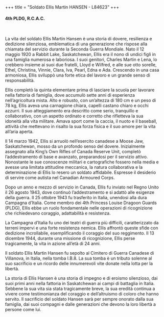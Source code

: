+++
title = "Soldato Ellis Martin HANSEN - L84623"
+++

#### 4th PLDG, R.C.A.C.
<br>


La vita del soldato Ellis Martin Hansen è una storia di dovere, resilienza e dedizione silenziosa, emblematica di una generazione che rispose alla chiamata del servizio durante la Seconda Guerra Mondiale. 
Nato il 12 maggio 1920 a Rabbit Lake, Saskatchewan, Ellis era il nono di undici figli in una famiglia numerosa e laboriosa. I suoi genitori, Charles Martin e Lena, lo crebbero insieme ai suoi due fratelli, Lloyd e Wilfred, e alle sue otto sorelle, Ethel, Christina, Vinnie, Clara, Iva, Pearl, Edna e Ada. Crescendo in una casa armoniosa, Ellis sviluppò una forte etica del lavoro e un grande senso di responsabilità.

Ellis completò la quinta elementare prima di lasciare la scuola per lavorare nella fattoria di famiglia, dove accumulò sette anni di esperienza nell’agricoltura mista. Alto e robusto, con un’altezza di 180 cm e un peso di 78 kg, Ellis aveva una carnagione chiara, capelli castano chiaro e occhi azzurri. Il suo atteggiamento era descritto come serio, tranquillo e collaborativo, con un aspetto ordinato e corretto che rifletteva la sua idoneità alla vita militare. Amava sport come la caccia, il nuoto e il baseball, attività che mettevano in risalto la sua forza fisica e il suo amore per la vita all’aria aperta.

Il 14 marzo 1942, Ellis si arruolò nell’esercito canadese a Moose Jaw, Saskatchewan, mosso da un profondo senso del dovere. Inizialmente assegnato alla King’s Own Rifles of Canada Reserve Unit, completò l’addestramento di base e avanzato, preparandosi per il servizio attivo. Nonostante le sue conoscenze militari e cartografiche fossero nella media e avesse una limitata attitudine meccanica, la natura collaborativa e la determinazione di Ellis lo resero un soldato affidabile. Espresse il desiderio di servire come autista nel Canadian Armoured Corps.

Dopo un anno e mezzo di servizio in Canada, Ellis fu inviato nel Regno Unito il 26 agosto 1943, dove continuò l’addestramento e si adattò alle esigenze della guerra. 
Il 25 ottobre 1943 fu trasferito in Italia, unendosi alla dura Campagna d’Italia. Come membro dei 4th Princess Louise Dragoon Guards (PLDG), Ellis ebbe un ruolo fondamentale nelle operazioni di ricognizione che richiedevano coraggio, adattabilità e resistenza.

La Campagna d’Italia fu uno dei teatri di guerra più difficili, caratterizzato da terreni impervi e una forte resistenza nemica. Ellis affrontò queste sfide con dedizione incrollabile, esemplificando il coraggio del suo reggimento. 
Il 13 dicembre 1944, durante una missione di ricognizione, Ellis perse tragicamente, la vita in azione all’età di 24 anni.

Il soldato Ellis Martin Hansen fu sepolto al Cimitero di Guerra Canadese di Villanova, in Italia, nella tomba I.B.8. 
La sua tomba è un tributo solenne al suo sacrificio e un ricordo delle innumerevoli vite donate nella lotta per la libertà.

La storia di Ellis Hansen è una storia di impegno e di eroismo silenzioso, dai suoi primi anni nella fattoria in Saskatchewan ai campi di battaglia in Italia. 
Sebbene la sua vita sia stata tragicamente breve, la sua eredità continua a vivere come testimonianza del coraggio e dell’altruismo di coloro che hanno servito. 
Il sacrificio del soldato Hansen sarà per sempre onorato dalla sua famiglia, dai suoi compagni e dalle generazioni che devono la loro libertà a persone come lui.


